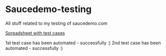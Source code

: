 # Saucedemo-testing
All stuff related to my testing of saucedemo.com

[Spreadsheet with test cases](https://docs.google.com/spreadsheets/d/1NlOTd9qEE23-3orZXyQI1XNZItfyO4CRRrLIauIlF38/edit#gid=0)

1st test case has been automated - successfully :)
2nd test case has been automated - successfully :)
